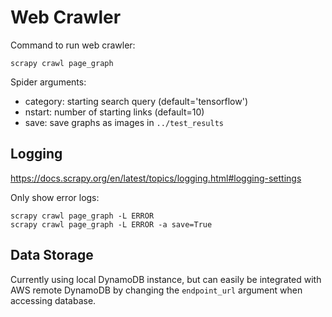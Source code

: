 # Web Crawler

Command to run web crawler:

```
scrapy crawl page_graph
```

Spider arguments:
- category: starting search query (default='tensorflow')
- nstart: number of starting links (default=10)
- save: save graphs as images in ```../test_results```

## Logging

https://docs.scrapy.org/en/latest/topics/logging.html#logging-settings

Only show error logs:

```
scrapy crawl page_graph -L ERROR
scrapy crawl page_graph -L ERROR -a save=True
```

## Data Storage

Currently using local DynamoDB instance, but can easily be integrated with AWS remote DynamoDB by changing the ```endpoint_url``` argument when accessing database.
